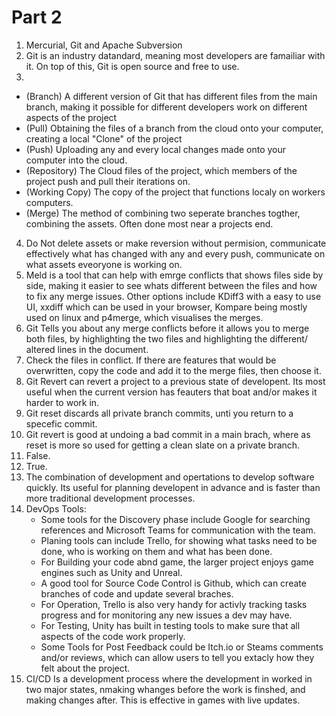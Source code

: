 # Part 2

1. Mercurial, Git and Apache Subversion
2. Git is an industry datandard, meaning most developers are famailiar with it. On top of this, Git is open source and free to use.
3. 
- (Branch) A different version of Git that has different files from the main branch, making it possible for different developers work on different aspects of the project
- (Pull) Obtaining the files of a branch from the cloud onto your computer, creating a local "Clone" of the project
- (Push) Uploading any and every local changes made onto your computer into the cloud.
- (Repository) The Cloud files of the project, which members of the project push and pull their iterations on.
- (Working Copy) The copy of the project that functions localy on workers computers.
- (Merge) The method of combining two seperate branches togther, combining the assets. Often done most near a projects end.
4. Do Not delete assets or make reversion without permision, communicate effectively what has changed with any and every push, communicate on what assets eveoryone is working on.
5. Meld is a tool that can help with emrge conflicts that shows files side by side, making it easier to see whats different between the files and how to fix any merge issues. Other options include KDiff3 with a easy to use UI, xxdiff which can be used in your browser, Kompare being mostly used on linux and p4merge, which visualises the merges.
6. Git Tells you about any merge conflicts before it allows you to merge both files, by highlighting the two files and highlighting the different/ altered lines in the document.
7. Check the files in conflict. If there are features that would be overwritten, copy the code and add it to the merge files, then choose it.
8. Git Revert can revert a project to a previous state of developent. Its most useful when the current version has feauters that boat and/or makes it harder to work in.
9. Git reset discards all private branch commits, unti you return to a specefic commit.
10. Git revert is good at undoing a bad commit in a main brach, where as reset is more so used for getting a clean slate on a private branch.
11. False.
12. True.
13. The combination of development and opertations to develop software quickly. Its useful for planning developent in advance and is faster than more traditional development processes.
14. DevOps Tools:
	- Some tools for the Discovery phase include Google for searching references and Microsoft Teams for communication with the team.
	- Planing tools can include Trello, for showing what tasks need to be done, who is working on them and what has been done.
	- For Building your code abnd game, the larger project enjoys game engines such as Unity and Unreal.
	- A good tool for Source Code Control is Github, which can create branches of code and update several braches.
	- For Operation, Trello is also very handy for activly tracking tasks progress and for monitoring any new issues a dev may have.
	- For Testing, Unity has built in testing tools to make sure that all aspects of the code work properly.
	- Some Tools for Post Feedback could be Itch.io or Steams comments and/or reviews, which can allow users to tell you extacly how they felt about the project.
15. CI/CD Is a development process where the development in worked in two major states, nmaking whanges before the work is finshed, and making changes after. This is effective in games with live updates.
